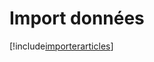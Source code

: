 # Import données

[!include[importerarticles](importdonnees.importerarticles.autogen.md)]



























































































































































